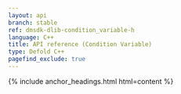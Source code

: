 ```yaml
---
layout: api
branch: stable
ref: dmsdk-dlib-condition_variable-h
language: C++
title: API reference (Condition Variable)
type: Defold C++
pagefind_exclude: true
---
```

{% include anchor_headings.html html=content %}